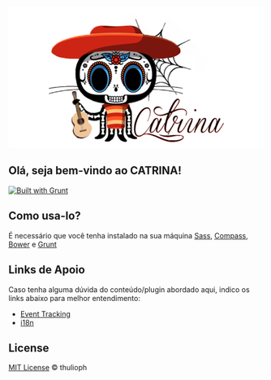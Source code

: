 ![Logo](logo-bg.png "Catrina")

## Olá, seja bem-vindo ao CATRINA!
[![Built with Grunt](https://cdn.gruntjs.com/builtwith.png)](http://gruntjs.com/)

## Como usa-lo?

É necessário que você tenha instalado na sua máquina [Sass](http://sass-lang.com), [Compass](http://compass-style.org/), [Bower](http://bower.io/) e [Grunt](http://gruntjs.com/)


## Links de Apoio

Caso tenha alguma dúvida do conteúdo/plugin abordado aqui, indico os links abaixo para melhor entendimento:


- [Event Tracking](https://developers.google.com/analytics/devguides/collection/gajs/eventTrackerGuide?hl=pt-BR)
- [i18n](http://i18next.com/)


## License

[MIT License](http://thulioph.mit-license.org/) © thulioph
